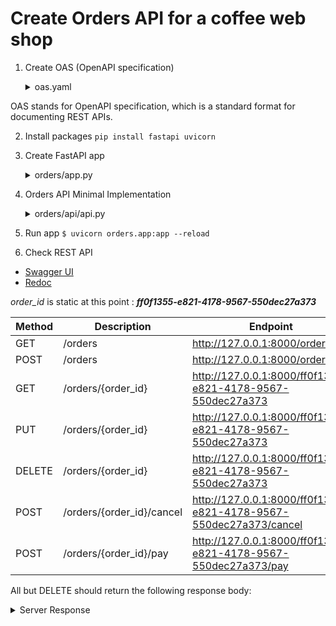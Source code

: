 


# Create Orders API for a coffee web shop



1. Create OAS (OpenAPI specification)

    <details><summary>oas.yaml</summary>

    ```yaml
    OrderItemSchema:
    type: object
    required:
        - product
        - size
    properties:
        product:
        type: string
        size:
        type: string
        enum:
            - small
            - medium
            - big
        quantity:
        type: integer
        default: 1
        minimum: 1
    ```
    </details>

OAS stands for OpenAPI specification, which is a standard format for documenting
REST APIs.

2. Install packages 
```pip install fastapi uvicorn```


3. Create FastAPI app
    <details>
    <summary>orders/app.py</summary>
 
    ```python
    from datetime import datetime
    from uuid import UUID
    from starlette.responses import Response
    from starlette import status
    from orders.app import app

    order = {
        'id': 'ff0f1355-e821-4178-9567-550dec27a373',
        'status': "delivered",
        'created': datetime.utcnow(),
        'order': [
            {
                'product': 'cappuccino',
                'size': 'medium',
                'quantity': 1
            }
        ]
    }
    ```

4. Orders API Minimal Implementation 
    <details>
    <summary>orders/api/api.py</summary>

    ```python
    from datetime import datetime
    from uuid import UUID
    from starlette.responses import Response
    from starlette import status
    from orders.app import app
    from http import HTTPStatus

    # Static order for testing purpose
    order = {
        'id': 'ff0f1355-e821-4178-9567-550dec27a373',
        'status': "delivered",
        'created': datetime.utcnow(),
        'order': [
            {
                'product': 'cappuccino',
                'size': 'medium',
                'quantity': 1
            }
        ]
    }

    @app.get('/orders')
    def get_orders():
        return {'orders': [order]}

    @app.post('/orders', status_code=status.HTTP_201_CREATED)
    def create_order():
        return order

    @app.get('/orders/{order_id}')
    def get_order(order_id: UUID):
        return order

    @app.put('/orders/{order_id}')
    def update_order(order_id: UUID):
        return order

    @app.delete('/orders/{order_id}', status_code=status.HTTP_204_NO_CONTENT)
    def delete_order(order_id: UUID):
        return Response(status_code=HTTPStatus.NO_CONTENT.value)

    @app.post('/orders/{order_id}/cancel')
    def cancel_order(order_id: UUID):    
        return order

    @app.post('/orders/{order_id}/pay')
    def pay_order(order_id: UUID):
        return order
    ```
    </details>


5. Run app
```$ uvicorn orders.app:app --reload```

6. Check REST API
+ [Swagger UI](http://127.0.0.1:8000/docs)
+ [Redoc](http://127.0.0.1:8000/redoc)

*order_id* is static at this point : ***ff0f1355-e821-4178-9567-550dec27a373***

Method | Description               | Endpoint
-------| ------------------------- | ----------
GET    | /orders                   | http://127.0.0.1:8000/orders
POST   | /orders                   | http://127.0.0.1:8000/orders
GET    | /orders/{order_id}        | http://127.0.0.1:8000/ff0f1355-e821-4178-9567-550dec27a373
PUT    | /orders/{order_id}        | http://127.0.0.1:8000/ff0f1355-e821-4178-9567-550dec27a373
DELETE | /orders/{order_id}        | http://127.0.0.1:8000/ff0f1355-e821-4178-9567-550dec27a373
POST   | /orders/{order_id}/cancel | http://127.0.0.1:8000/ff0f1355-e821-4178-9567-550dec27a373/cancel
POST   | /orders/{order_id}/pay    | http://127.0.0.1:8000/ff0f1355-e821-4178-9567-550dec27a373/pay


All but DELETE should return the following response body:

<details><summary>Server Response</summary>

```json
{
  "orders": [
    {
      "id": "ff0f1355-e821-4178-9567-550dec27a373",
      "status": "delivered",
      "created": "2023-10-23T09:34:18.722191",
      "order": [
        {
          "product": "cappuccino",
          "size": "medium",
          "quantity": 1
        }
      ]
    }
  ]
}
```
</details>
